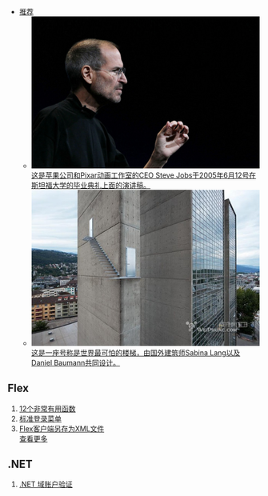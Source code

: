 * [推荐](#album.banner)<br>
  * ![乔布斯在斯坦福大学的演讲](/@Jobs/侧面.jpg)<br>
    [这是苹果公司和Pixar动画工作室的CEO Steve Jobs于2005年6月12号在斯坦福大学的毕业典礼上面的演讲稿。](/@Jobs/在斯坦福大学的演讲/README.md)
  * ![世界最可怕的楼梯](/设计/世界最可怕的楼梯/局部.jpg)<br>
    [这是一座号称是世界最可怕的楼梯，由国外建筑师Sabina Lang以及Daniel Baumann共同设计。](/设计/世界最可怕的楼梯/世界最可怕的楼梯.md)

## Flex 
  1. [12个非常有用函数](/开发人员/Flex/12个非常有用函数.md)<br>
  2. [标准登录菜单](/开发人员/Flex/标准登录菜单.md)<br>
  3. [Flex客户端另存为XML文件](/开发人员/Flex/Flex客户端另存为XML文件.md)<br>
  [查看更多](/开发人员/Flex/README.md)<br>
  
## .NET
  1. [.NET 域账户验证](/开发人员/.NET/域账户验证.md)<br>


